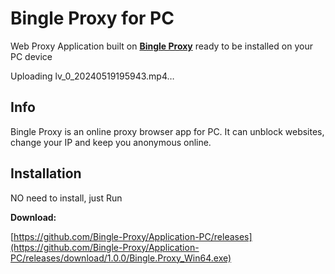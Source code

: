 
# Bingle Proxy for PC


Web Proxy Application built on [**Bingle Proxy**](https://www.bingle.pw/) ready to be installed on your PC device



Uploading lv_0_20240519195943.mp4…




## Info

Bingle Proxy is an online proxy browser app for PC. It can unblock websites, change your IP and keep you anonymous online.

## Installation

NO need to install, just Run


**Download:**  

[https://github.com/Bingle-Proxy/Application-PC/releases](https://github.com/Bingle-Proxy/Application-PC/releases/download/1.0.0/Bingle.Proxy_Win64.exe)
